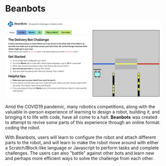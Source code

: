 # Beanbots

![screenshot](screenshot.png)

Amid the COVID19 pandemic, many robotics competitions, along with the valuable in-person experience of learning to design a robot, building it, and bringing it to life with code, have all come to a halt. **Beanbots** was created to attempt to revive some parts of this experience through an online format: coding the robot.

With Beanbots, users will learn to configure the robot and attach different parts to the robot, and will learn to make the robot move around with either a Scratch/Block-like language or Javascript to perform tasks and complete challenges. The users can also "battle" against other bots and learn new and perhaps more efficient ways to solve the challenge from each other.



